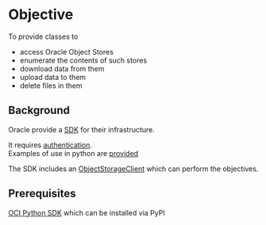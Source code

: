 Objective
==========
To provide classes to 
- access Oracle Object Stores
- enumerate the contents of such stores
- download data from them
- upload data to them
- delete files in them

## Background

Oracle provide a [SDK](https://oracle-cloud-infrastructure-python-sdk.readthedocs.io/en/latest/) for their infrastructure.

It requires [authentication](https://docs.oracle.com/en-us/iaas/Content/API/Concepts/sdkconfig.htm).  
Examples of use in python are [provided](https://oracle-cloud-infrastructure-python-sdk.readthedocs.io/en/latest/configuration.html)

The SDK includes an [ObjectStorageClient](https://oracle-cloud-infrastructure-python-sdk.readthedocs.io/en/latest/api/object_storage/client/oci.object_storage.ObjectStorageClient.html) which can perform the objectives.


## Prerequisites
[OCI Python SDK](https://oracle-cloud-infrastructure-python-sdk.readthedocs.io/en/latest/installation.html) which can be installed via PyPI

